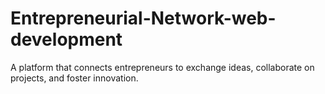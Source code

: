 # Entrepreneurial-Network-web-development
A platform that connects entrepreneurs to exchange ideas, collaborate on projects, and foster innovation.
